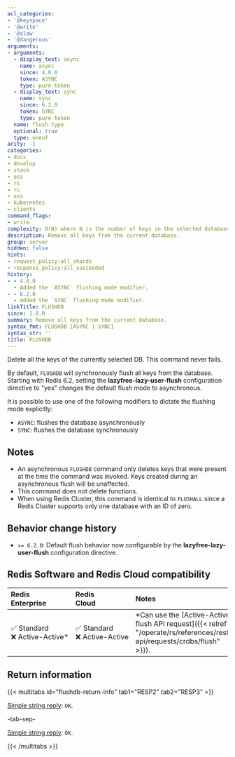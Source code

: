 ```yaml
---
acl_categories:
- '@keyspace'
- '@write'
- '@slow'
- '@dangerous'
arguments:
- arguments:
  - display_text: async
    name: async
    since: 4.0.0
    token: ASYNC
    type: pure-token
  - display_text: sync
    name: sync
    since: 6.2.0
    token: SYNC
    type: pure-token
  name: flush-type
  optional: true
  type: oneof
arity: -1
categories:
- docs
- develop
- stack
- oss
- rs
- rc
- oss
- kubernetes
- clients
command_flags:
- write
complexity: O(N) where N is the number of keys in the selected database
description: Remove all keys from the current database.
group: server
hidden: false
hints:
- request_policy:all_shards
- response_policy:all_succeeded
history:
- - 4.0.0
  - Added the `ASYNC` flushing mode modifier.
- - 6.2.0
  - Added the `SYNC` flushing mode modifier.
linkTitle: FLUSHDB
since: 1.0.0
summary: Remove all keys from the current database.
syntax_fmt: FLUSHDB [ASYNC | SYNC]
syntax_str: ''
title: FLUSHDB
---
```

Delete all the keys of the currently selected DB.
This command never fails.

By default, `FLUSHDB` will synchronously flush all keys from the database.
Starting with Redis 6.2, setting the **lazyfree-lazy-user-flush** configuration directive to "yes" changes the default flush mode to asynchronous.

It is possible to use one of the following modifiers to dictate the flushing mode explicitly:

* `ASYNC`: flushes the database asynchronously
* `SYNC`: flushes the database synchronously

## Notes

* An asynchronous `FLUSHDB` command only deletes keys that were present at the time the command was invoked. Keys created during an asynchronous flush will be unaffected.
* This command does not delete functions.
* When using Redis Cluster, this command is identical to `FLUSHALL` since a Redis Cluster supports only one database with an ID of zero.

## Behavior change history

*   `>= 6.2.0`: Default flush behavior now configurable by the **lazyfree-lazy-user-flush** configuration directive.

## Redis Software and Redis Cloud compatibility

| Redis<br />Enterprise | Redis<br />Cloud | <span style="min-width: 9em; display: table-cell">Notes</span> |
|:----------------------|:-----------------|:------|
| <span title="Supported">&#x2705; Standard</span><br /><span title="Not supported"><nobr>&#x274c; Active-Active\*</nobr></span> | <span title="Supported">&#x2705; Standard</span><br /><span title="Not supported"><nobr>&#x274c; Active-Active</nobr></span> | \*Can use the [Active-Active flush API request]({{< relref "/operate/rs/references/rest-api/requests/crdbs/flush" >}}). |

## Return information

{{< multitabs id="flushdb-return-info" 
    tab1="RESP2" 
    tab2="RESP3" >}}

[Simple string reply](../../develop/reference/protocol-spec#simple-strings): `OK`.

-tab-sep-

[Simple string reply](../../develop/reference/protocol-spec#simple-strings): `OK`.

{{< /multitabs >}}
